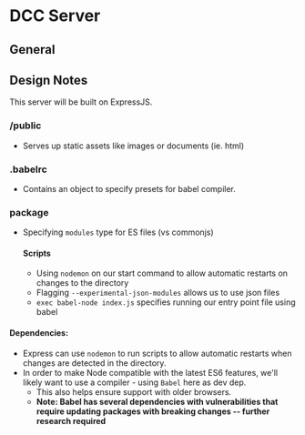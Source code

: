 # DCC Server

## General

## Design Notes

This server will be built on ExpressJS.
### /public
- Serves up static assets like images or documents (ie. html)

### .babelrc
- Contains an object to specify presets for babel compiler. 

### package
- Specifying `modules` type for ES files (vs commonjs)
  #### Scripts
  - Using `nodemon` on our start command to allow automatic restarts on changes to the directory
  - Flagging `--experimental-json-modules` allows us to use json files
  - `exec babel-node index.js` specifies running our entry point file using babel

#### Dependencies:
- Express can use `nodemon` to run scripts to allow automatic restarts when changes are detected in the directory. 
- In order to make Node compatible with the latest ES6 features, we'll likely want to use a compiler - using `Babel` here as dev dep.
  - This also helps ensure support with older browsers.
  - **Note: Babel has several dependencies with vulnerabilities that require updating packages with breaking changes -- further research required**